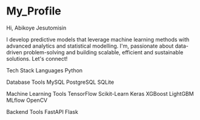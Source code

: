 # My_Profile

Hi, Abikoye Jesutomisin

I develop predictive models that leverage machine learning methods with advanced analytics and statistical modelling. I'm, passionate about data-driven problem-solving and building scalable, efficient and sustainable solutions. Let's connect!

Tech Stack 
Languages
Python

Database Tools
MySQL PostgreSQL SQLite

Machine Learning Tools
TensorFlow Scikit-Learn Keras XGBoost LightGBM MLflow OpenCV

Backend Tools
FastAPI Flask
